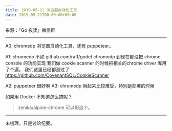 ```yaml
---
title: 2019-05-21 浏览器自动化工具
date: 2019-05-21T00:00:00+08:00
---
```


来源：『Go 夜读』微信群

----

A0: chromedp 浏览器自动化工具，还有 puppeteer。

A1: chromedp 不如 github.com/raff/godet
chromedp 到现在都没把 chrome console 的功能实现
我们做 cookie scanner 的时候把相关的chrome driver 库用了个遍。
我们这里已经都测过了 https://github.com/CovenantSQL/CookieScanner

A2: puppeteer 很好啊
A3: chromedp 用起来比较难受，特别是部署的时候

如果用 Docker 不知道怎么搞呢？
>zenika/alpine-chrome 可以用这个。




----

未梳理，只是讨论纪要。